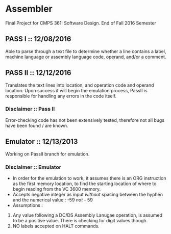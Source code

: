 # Assembler
Final Project for CMPS 361: Software Design.
End of Fall 2016 Semester

## PASS I  ::   12/08/2016
Able to parse through a text file to determine whether a line contains a label, machine language or assembly language code, operand, and/or a comment.

## PASS II :: 12/12/2016
Translates the text lines into location, and operation code and operand location. Upon success it will begin the emulation process, PassII is responsible for handling any errors in the code itself.

### Disclaimer :: Pass II
Error-checking code has not been extensively tested, therefore not all bugs have been found / are known.

## Emulator :: 12/13/2013
Working on PassII branch for emulation.

### Disclaimer :: Emulator
* In order for the emulation to work, it assumes there is an ORG instruction as the first memory location, to find the starting location of where to begin reading from the VC 3600 memory.
* Accepts negative integer as input *without* spacing between the hyphen and the numerical value : -59 _not_ - 59
* Assumptions :
1. Any value following a DC/DS Assembly Lanugae operation, is assumed to be a positive value. There is checking for digit values though.
2. NO labels accepted on HALT commands.
